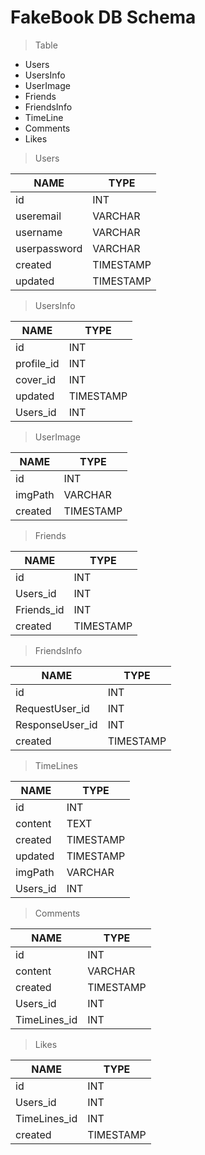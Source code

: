# FakeBook DB Schema

> Table

* Users
* UsersInfo
* UserImage
* Friends
* FriendsInfo
* TimeLine
* Comments
* Likes



> Users

| NAME         | TYPE      |
| ------------ | --------- |
| id           | INT       |
| useremail    | VARCHAR   |
| username     | VARCHAR   |
| userpassword | VARCHAR   |
| created      | TIMESTAMP |
| updated      | TIMESTAMP |

> UsersInfo

| NAME       | TYPE      |
| ---------- | --------- |
| id         | INT       |
| profile_id | INT       |
| cover_id   | INT       |
| updated    | TIMESTAMP |
| Users_id   | INT       |

> UserImage

| NAME         | TYPE      |
| ------------ | --------- |
| id           | INT       |
| imgPath      | VARCHAR   |
| created      | TIMESTAMP |

> Friends

| NAME       | TYPE      |
| ---------- | --------- |
| id         | INT       |
| Users_id   | INT       |
| Friends_id | INT       |
| created    | TIMESTAMP |

> FriendsInfo

| NAME            | TYPE      |
| --------------- | --------- |
| id              | INT       |
| RequestUser_id  | INT       |
| ResponseUser_id | INT       |
| created         | TIMESTAMP |

> TimeLines

| NAME     | TYPE      |
| -------- | --------- |
| id       | INT       |
| content  | TEXT      |
| created  | TIMESTAMP |
| updated  | TIMESTAMP |
| imgPath  | VARCHAR   |
| Users_id | INT       |

> Comments

| NAME         | TYPE      |
| ------------ | --------- |
| id           | INT       |
| content      | VARCHAR   |
| created      | TIMESTAMP |
| Users_id     | INT       |
| TimeLines_id | INT       |

> Likes

| NAME         | TYPE      |
| ------------ | --------- |
| id           | INT       |
| Users_id     | INT       |
| TimeLines_id | INT       |
| created      | TIMESTAMP |

